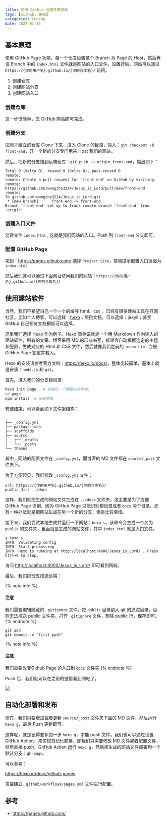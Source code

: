 ```yaml
---
title: 使用 GitHub 设置任意网站
tags: [GitHub, 建站]
categories: Coding
date: 2022-01-15
---
```



## 基本原理

使用 GitHub Page 功能，每一个仓库设置某个 Branch 为 Page 的 Host，然后再该 Branch 中的 `index.html` 文件就是网站的入口文件，设置好后，网站可以通过 `https://{你的用户名}.github.io/{你的仓库名}/` 访问。

1. 创建仓库
2. 创建网站分支
3. 创建网站入口

### 创建仓库

这一步很简单，去 GitHub 网站即可完成。

### 创建分支

把刚才建立的仓库 Clone 下来，进入 Clone 的目录，输入：`git checkout -b front-end`，开一个新的分支专门用来 Host 我们的网站。

然后，把新的分支推到远端仓库：`git push -u origin front-end`，输出如下：

```
Total 0 (delta 0), reused 0 (delta 0), pack-reused 0
remote:
remote: Create a pull request for 'front-end' on GitHub by visiting:
remote:      https://github.com/wangzhe3224/Jesus_is_Lord/pull/new/front-end
remote:
To github.com:wangzhe3224/Jesus_is_Lord.git
 * [new branch]      front-end -> front-end
Branch 'front-end' set up to track remote branch 'front-end' from 'origin'.
```

### 创建入口文件

创建文件 `index.html` , 这就是我们网站的入口。Push 到 `front-end` 分支即可。

### 配置 GitHub Page

来到：<https://pages.github.com/> 选择 `Project Site`，按照提示配置入口页面为 `index.html`

然后我们就可以通过下面网址访问我们的网站：`https://{你的用户名}.github.io/{你的仓库名}/`

## 使用建站软件

当然，我们不希望自己一个一个的编写 html、css ，已经有很多建站工具在开源社区。比如个人博客，可以选择：[hexo](https://hexo.io/)；项目文档，可以选择：jekyll；甚至 GitHub 自己都有文档模板可以选择。

这里我们选择 Hexo 作为例子。Hexo 简单说就是一个用 Markdown 作为输入的建站软件，所有的文章、博客采用 MD 的形式书写，框架会自动根据选定的主题和配置，生成对应的 Html 和 CSS 文件，然后就像我们之前的 `index.html` 会被 GitHub Page 锁定并载入。

Hexo 的安装请参考官方文档：<https://hexo.io/docs/>，整体比较简单，基本上就是安装：`node.js` 和 `git`。

首先，进入我们的分支根目录:

```bash
hexo init page   # 初始化一个博客的文件夹。
cd page
npm install  # 安装依赖
```

安装结束，可以看到如下文件架结构：

```
.
├── _config.yml
├── package.json
├── scaffolds
├── source
|   ├── _drafts
|   └── _posts
└── themes
```

其中，网站的配置文件在 `_config.yml`，而博客的 MD 文件都在 `source/_post` 文件夹下。

为了方便起见，我们修改 `_config.yml` 文件：

```
url: https://{你的用户名}.github.io/{你的仓库名}/
public_dir: ../docs
```

这样，我们就把生成的网站文件生成在 `../docs` 文件夹，这主要是为了方便 GitHub Page 识别，因为 GitHub Page 只能识别根目录或者 `docs` 两个目录。还有一种办法就是把网站生成在另一个新的分支，但是比较麻烦。

接下来，我们尝试本地生成并运行一下网站：`hexo s`，该命令会生成一个名为 `public` 的文件夹，里面就是生成的网站文件，其中 `index.html` 就是入口文件。

```
❯ hexo s
INFO  Validating config
INFO  Start processing
INFO  Hexo is running at http://localhost:4000/Jesus_is_Lord/ . Press Ctrl+C to stop.
```

访问 <http://localhost:4000/Jesus_is_Lord/> 即可看到网站。

最后，我们把分支推送远端：

{% note info %}
#### 注意
我们需要编辑隐藏的 `.gitignore` 文件，把 `public` 目录纳入 git 的追踪目录，否则无法推送 public 文件夹。打开 `.gitignore` 文件，删除 public 行，保存即可。
{% endnote %}

```
git add .
git commit -m "first push"
```

{% note info %}
#### 注意
我们需要改变Github Page 的入口到 `docs` 文件夹
{% endnote %}

Push 后，我们就可以在之前的链接看到网站了。

![](https://i.imgur.com/ZdWnAmA.jpg)


## 自动化部署和发布

现在，我们只要增加或者更新 `source/_post` 文件夹下面的 MD 文件，然后运行 `hexo g`，最后 Push 更新即可。

这样呢，就是记得要多跑一步 `hexo g`，才能 push 文件。我们也可以通过设置 GitHub Action，来实现自动化部署，即我们只需要修改 MD 文件或者配置文件，然后直接 push，GitHub Action 运行 `hexo g`，然后把生成的网站文件部署到一个默认分支：`gh-page`。

可以参考：

https://hexo.io/docs/github-pages

需要建立 `.github/workflows/pages.yml` 文件进行配置。

## 参考

- https://pages.github.com/